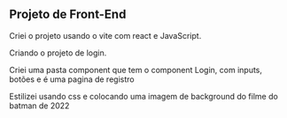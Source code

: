 ## Projeto de Front-End

Criei o projeto usando o vite com react e JavaScript.

Criando o projeto de login. 

Criei uma pasta component que tem o component Login, com inputs, botões e é uma pagina de registro

Estilizei usando css e colocando uma imagem de background do filme do batman de 2022